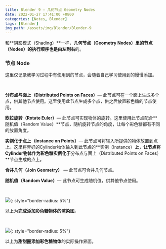 ```yaml
---
title: Blender 9 — 几何节点 Geometry Nodes
date: 2022-01-27 17:41:00 +0800
categories: [Notes, Blender]
tags: [Blender]
img_path: /assets/img/Blender/Blender-9
---
```


和**阴影模式（Shading）**一样，**几何节点（Geometry Nodes）**里的**节点（Nodes）**的执行顺序也是**由左到右**的。

### **节点 Node**

这里仅记录我学习过程中有使用到的节点，会随着自己学习使用到的慢慢添加。

<br>

**分布点与面上（Distributed Points on Faces）**— 此节点可在一个面上生成多个点，供其他节点使用。这里使用此节点生成多个点，供之后放置彩色糖的节点使用。

**欧拉旋转（Rotate Euler）**— 此节点可实现物体的旋转。这里使用此节点配合**随机值（Random Value）**节点，随机旋转节点的角度，让每个彩色糖都有不同的放置角度。

**实例化于点上（Instance on Points）**— 此节点可将输入所提供的物体放置到点上。这里将弄好的Cylinder物体输入到此节点的**实例（Instance）**上，让节点将Cylinder物体作为彩色糖实例化于**分布点与面上（Distributed Points on Faces）**节点生成的点上。

**合并几何（Join Geometry）** — 此节点可合并几何节点。

**随机值（Random Value）**— 此节点可生成随机值，供其他节点使用。



<br>

![](final-blender-9.png){: style="border-radius: 5%"}

以上为**完成添加彩色糖物体的渲染图**。

<br>

![](after-adding-nodes.png){: style="border-radius: 5%"}

以上为**甜甜圈添加彩色糖物体**的实际操作界面。
